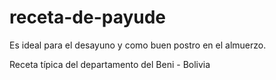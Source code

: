 # receta-de-payude

Es ideal para el desayuno y como buen postro en el almuerzo.

Receta típica del departamento del Beni - Bolivia
